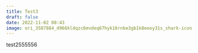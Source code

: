 ```yaml
---
title: Test3
draft: false
date: 2022-11-02 08:43
image: ori_3587884_d966kldqzc6mvdeq67hyk16rnbe3gb1k8eeoy31s_shark-icon.jpg
---
```

test2555556
